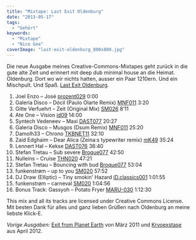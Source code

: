 ```yaml
---
title: "Mixtape: Last Exit Oldenburg"
date: "2013-05-17"
tags:
  - "Gehört"
keywords:
  - "Mixtape"
  - "Nico Gee"
coverImage: "last-exit-oldenburg_800x800.jpg"
---
```


Die neue Ausgabe meines Creative-Commons-Mixtapes geht zurück in die gute alte Zeit und erinnert mit deep dub minimal house an die Heimat. Oldenburg. Dort wo wir nichts hatten, ausser ein Paar 1210ern. Und ein Mischpult. Und Spaß. [Last Exit Oldenburg](https://soundcloud.com/codecandies/last-exit-oldenburg "Mix bei soundcloud anhören oder runterladen").

1. Joel Enzo – José [prozent029](http://prozent-music.net) 0:00
2. Galeria Disco – Dócil (Paulo Olarte Remix) [MNF011](http://www.monofonicos.net) 3:20
3. Gitte Verfuehrt – Zeit (Original Mix) [SM026](http://www.symbiont-music.com) 8‘11
4. Ate One – Vision [id09](http://www.ideology.de/) 14:00
5. Syntech Vedeneev – Maxi [DAST077](http://archive.org/details/DAST077_Syntech_Vedeneev_-_Maxi_EP) 20:27
6. Galeria Disco – Musgos (Dsum Remix) [MNF011](http://www.monofonicos.net) 25:20
7. Damolh33 – Chrono [TKBNET11](http://www.tonkulturberlin.com/tkbnet11.html) 32:10
8. Zaid Edghaim – Dear Alica (Zeina:s typewriter remix) [mK49](http://www.musickollektiv.org/) 35:24
9. Lennert Hal – Kekse [DAST076](https://archive.org/details/DAST076_Lennert_Hal_-_Little_Idaho_EP) 38:40
10. Stefan Tretau – Sub severe [Broque077](http://www.broque.de/label/de/veroeffentlichung/mp3-download-de/2611-077-stefan-tretau-yesterday-you-said-tomorrow) 42:50
11. Nulleins – Cruise [THN020](http://www.thinnerism.com) 47:21
12. Stefan Tretau – Bouncing with bud [Broque077](http://www.broque.de/label/de/veroeffentlichung/mp3-download-de/2611-077-stefan-tretau-yesterday-you-said-tomorrow) 53:04
13. funkenstrøm – up to you [SM020](http://www.symbiont-music.com) 57:52
14. DJ Draw (Elliptic) – Tiny smokin' Hazard [iD.classics001](http://www.ideology.de/) 1:01:55
15. funkenstrøm – carneval [SM020](http://www.symbiont-music.com) 1:04:56
16. Bonus Track: Gassyoh – Potato Fryer [MARU-030](http://maltinerecords.cs8.biz/30.html) 1:12:30

This mix and all its tracks are licensed under Creative Commons License. Mit besten Dank für alles und ganz lieben Grüßen nach Oldenburg an meine liebste Klick-E.

_Vorige Ausgaben:_ [Exit from Planet Earth](/codecandies/2011/03/14/exit-from-planet-earth/) von März 2011 und [Kryoexstase](/codecandies/2012/04/26/kryoekstase/) aus April 2012.
